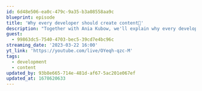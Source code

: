 ```yaml
---
id: 6d48e506-ea0c-479c-9a35-b3a08558aa9c
blueprint: episode
title: 'Why every developer should create content📝'
description: "Together with Ania Kubow, we'll explain why every developer should invest their time in creating content like blog posts, podcast appearances, or video streams."
guest:
  - 99863dc5-7540-4703-bec5-39cd7e4bc96c
streaming_date: '2023-03-22 16:00'
yt_link: 'https://youtube.com/live/OYeqh-qzc-M'
tags:
  - development
  - content
updated_by: 93b8e665-714e-481d-af67-5ac201e067ef
updated_at: 1678620633
---
```

